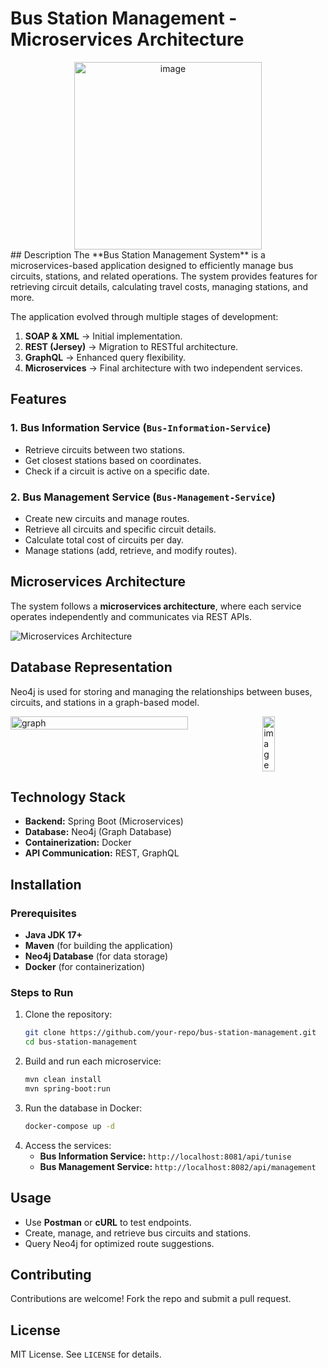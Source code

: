 # Bus Station Management - Microservices Architecture
<div align="center">
  <img src="https://github.com/user-attachments/assets/ba1295ea-17a9-47cb-a6d2-a40c3c6a729c" alt="image" style="width: 300px; max-width: 100%;" />
</div>
## Description
The **Bus Station Management System** is a microservices-based application designed to efficiently manage bus circuits, stations, and related operations. The system provides features for retrieving circuit details, calculating travel costs, managing stations, and more.


The application evolved through multiple stages of development:
1. **SOAP & XML** → Initial implementation.
2. **REST (Jersey)** → Migration to RESTful architecture.
3. **GraphQL** → Enhanced query flexibility.
4. **Microservices** → Final architecture with two independent services.

## Features
### **1. Bus Information Service** (`Bus-Information-Service`)
- Retrieve circuits between two stations.
- Get closest stations based on coordinates.
- Check if a circuit is active on a specific date.

### **2. Bus Management Service** (`Bus-Management-Service`)
- Create new circuits and manage routes.
- Retrieve all circuits and specific circuit details.
- Calculate total cost of circuits per day.
- Manage stations (add, retrieve, and modify routes).

## Microservices Architecture
The system follows a **microservices architecture**, where each service operates independently and communicates via REST APIs.

![Microservices Architecture](https://github.com/user-attachments/assets/8741dd4e-b492-457a-8bb2-ce9b7e5f6193)

## Database Representation

Neo4j is used for storing and managing the relationships between buses, circuits, and stations in a graph-based model.

<div style="display: flex; align-items: flex-start; justify-content: space-between;">
  <img src="https://github.com/user-attachments/assets/93a1a276-20ef-4655-9c17-d233d631ae7a" alt="graph" style="width: 75%; margin-right: 5%;" />
  <img src="https://github.com/user-attachments/assets/33982945-fc2b-43e2-a41c-57257fe4ba57" alt="image" style="width: 20%;" />
</div>




## Technology Stack
- **Backend:** Spring Boot (Microservices)
- **Database:** Neo4j (Graph Database)
- **Containerization:** Docker
- **API Communication:** REST, GraphQL

## Installation
### **Prerequisites**
- **Java JDK 17+**
- **Maven** (for building the application)
- **Neo4j Database** (for data storage)
- **Docker** (for containerization)

### **Steps to Run**
1. Clone the repository:
   ```bash
   git clone https://github.com/your-repo/bus-station-management.git
   cd bus-station-management
   ```
2. Build and run each microservice:
   ```bash
   mvn clean install
   mvn spring-boot:run
   ```
3. Run the database in Docker:
   ```bash
   docker-compose up -d
   ```
4. Access the services:
   - **Bus Information Service:** `http://localhost:8081/api/tunise`
   - **Bus Management Service:** `http://localhost:8082/api/management`

## Usage
- Use **Postman** or **cURL** to test endpoints.
- Create, manage, and retrieve bus circuits and stations.
- Query Neo4j for optimized route suggestions.

## Contributing
Contributions are welcome! Fork the repo and submit a pull request.

## License
MIT License. See `LICENSE` for details.
